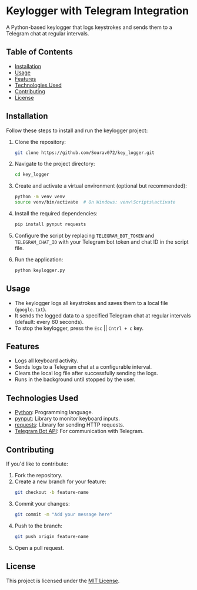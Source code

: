 # Keylogger with Telegram Integration

A Python-based keylogger that logs keystrokes and sends them to a Telegram chat at regular intervals.

## Table of Contents
- [Installation](#installation)
- [Usage](#usage)
- [Features](#features)
- [Technologies Used](#technologies-used)
- [Contributing](#contributing)
- [License](#license)

## Installation

Follow these steps to install and run the keylogger project:

1. Clone the repository:
   ```bash
   git clone https://github.com/Sourav072/key_logger.git
   ```

2. Navigate to the project directory:
   ```bash
   cd key_logger
   ```

3. Create and activate a virtual environment (optional but recommended):
   ```bash
   python -m venv venv
   source venv/bin/activate  # On Windows: venv\Scripts\activate
   ```

4. Install the required dependencies:
   ```bash
   pip install pynput requests
   ```

5. Configure the script by replacing `TELEGRAM_BOT_TOKEN` and `TELEGRAM_CHAT_ID` with your Telegram bot token and chat ID in the script file.

6. Run the application:
   ```bash
   python keylogger.py
   ```

## Usage

- The keylogger logs all keystrokes and saves them to a local file (`google.txt`).
- It sends the logged data to a specified Telegram chat at regular intervals (default: every 60 seconds).
- To stop the keylogger, press the `Esc` || `Cntrl + c` key.

## Features

- Logs all keyboard activity.
- Sends logs to a Telegram chat at a configurable interval.
- Clears the local log file after successfully sending the logs.
- Runs in the background until stopped by the user.

## Technologies Used

- [Python](https://www.python.org): Programming language.
- [pynput](https://pypi.org/project/pynput/): Library to monitor keyboard inputs.
- [requests](https://pypi.org/project/requests/): Library for sending HTTP requests.
- [Telegram Bot API](https://core.telegram.org/bots): For communication with Telegram.

## Contributing

If you'd like to contribute:

1. Fork the repository.
2. Create a new branch for your feature:
   ```bash
   git checkout -b feature-name
   ```
3. Commit your changes:
   ```bash
   git commit -m "Add your message here"
   ```
4. Push to the branch:
   ```bash
   git push origin feature-name
   ```
5. Open a pull request.

## License

This project is licensed under the [MIT License](LICENSE).
